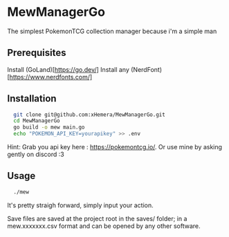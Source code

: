 # MewManagerGo
The simplest PokemonTCG collection manager because i'm a simple man

## Prerequisites
Install (GoLand)[https://go.dev/]
Install any (NerdFont)[https://www.nerdfonts.com/]

## Installation

```bash
  git clone git@github.com:xHemera/MewManagerGo.git
  cd MewManagerGo
  go build -o mew main.go
  echo "POKEMON_API_KEY=yourapikey" >> .env
```
Hint: Grab you api key here : https://pokemontcg.io/. Or use mine by asking gently on discord :3

## Usage

```bash
  ./mew
```
It's pretty straigh forward, simply input your action.

Save files are saved at the project root in the saves/ folder; in a mew.xxxxxxx.csv format and can be opened by any other software.
